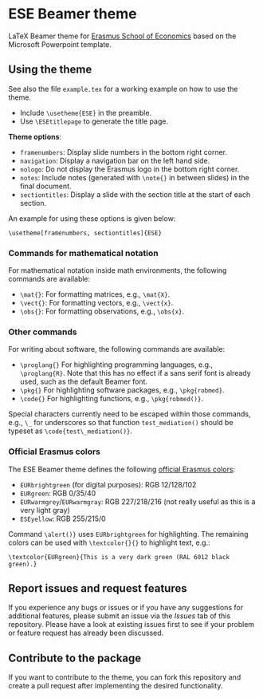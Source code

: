 # ESE Beamer theme

LaTeX Beamer theme for [Erasmus School of Economics](https://www.eur.nl/en/ese) based on the Microsoft Powerpoint template.


## Using the theme

See also the file `example.tex` for a working example on how to use the theme.

- Include `\usetheme{ESE}` in the preamble.
- Use `\ESEtitlepage` to generate the title page.

**Theme options**:

- `framenumbers`: Display slide numbers in the bottom right corner.
- `navigation`: Display a navigation bar on the left hand side.
- `nologo`: Do not display the Erasmus logo in the bottom right corner.
- `notes`: Include notes (generated with `\note{}` in between slides) in the final document.
- `sectiontitles`: Display a slide with the section title at the start of each section.

An example for using these options is given below:
```
\usetheme[framenumbers, sectiontitles]{ESE}
```


### Commands for mathematical notation

For mathematical notation inside math environments, the following commands are
available:

- `\mat{}`: For formatting matrices, e.g., `\mat{X}`.
- `\vect{}`: For formatting vectors, e.g., `\vect{x}`.
- `\obs{}`: For formatting observations, e.g., `\obs{x}`.


### Other commands

For writing about software, the following commands are available:

- `\proglang{}` For highlighting programming languages, e.g., `\proglang{R}`.  Note that this has no effect if a sans serif font is already used, such as the default Beamer font.
- `\pkg{}` For highlighting software packages, e.g., `\pkg{robmed}`.
- `\code{}` For highlighting functions, e.g., `\pkg{robmed()}`.

Special characters currently need to be escaped within those commands, e.g., `\_` for underscores so that function `test_mediation()` should be typeset as `\code{test\_mediation()}`.


### Official Erasmus colors

The ESE Beamer theme defines the following [official Erasmus colors](https://www.eur.nl/en/about-eur/house-style/brand-elements/colours):

- `EURbrightgreen` (for digital purposes): RGB 12/128/102
- `EURgreen`: RGB 0/35/40
- `EURwarmgrey`/`EURwarmgray`: RGB 227/218/216 (not really useful as this is a very light gray)
- `ESEyellow`: RGB 255/215/0

Command `\alert()}` uses `EURbrightgreen` for highlighting.  The remaining colors can be used with `\textcolor{}{}` to highlight text, e.g.:
```
\textcolor{EURgreen}{This is a very dark green (RAL 6012 black green).}
```


## Report issues and request features

If you experience any bugs or issues or if you have any suggestions for additional features, please submit an issue via the *Issues* tab of this repository.  Please have a look at existing issues first to see if your problem or feature request has already been discussed.


## Contribute to the package

If you want to contribute to the theme, you can fork this repository and create a pull request after implementing the desired functionality.
